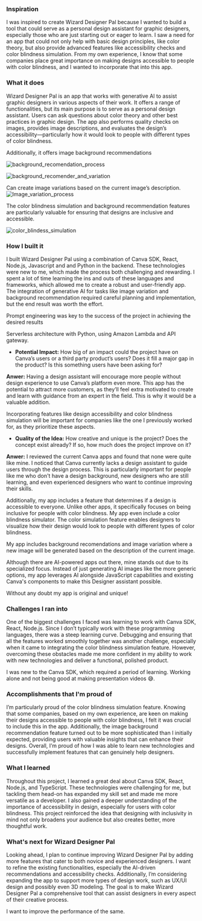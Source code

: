 ### Inspiration 

I was inspired to create Wizard Designer Pal because I wanted to build a tool that could serve as a personal design assistant for graphic designers, especially those who are just starting out or eager to learn. I saw a need for an app that could not only help with basic design principles, like color theory, but also provide advanced features like accessibility checks and color blindness simulation. From my own experience, I know that some companies place great importance on making designs accessible to people with color blindness, and I wanted to incorporate that into this app.

### What it does

Wizard Designer Pal is an app that works with generative AI to assist graphic designers in various aspects of their work. It offers a range of functionalities, but its main purpose is to serve as a personal design assistant. Users can ask questions about color theory and other best practices in graphic design. The app also performs quality checks on images, provides image descriptions, and evaluates the design’s accessibility—particularly how it would look to people with different types of color blindness. 

Additionally, it offers image background recommendations

![background_recomendation_process](https://hackthons-ep-2024.s3.us-east-2.amazonaws.com/background_recomendation_process.png)

![background_recomender_and_variation](https://hackthons-ep-2024.s3.us-east-2.amazonaws.com/background_recomender_and_variation.png)

Can create image variations based on the current image’s description. 
![Image_variation_process](https://hackthons-ep-2024.s3.us-east-2.amazonaws.com/Image_variation_process.png)

The color blindness simulation and background recommendation features are particularly valuable for ensuring that designs are inclusive and accessible.

![color_blindess_simulation](https://hackthons-ep-2024.s3.us-east-2.amazonaws.com/color_blindess_simulation.png)
### How I built it

I built Wizard Designer Pal using a combination of Canva SDK, React, Node.js, Javascript and and Python in the backend. These technologies were new to me, which made the process both challenging and rewarding. I spent a lot of time learning the ins and outs of these languages and frameworks, which allowed me to create a robust and user-friendly app. The integration of generative AI for tasks like image variation and background recommendation required careful planning and implementation, but the end result was worth the effort.

Prompt engineering was key to the success of the project in achieving the desired results

Serverless architecture with Python, using Amazon Lambda and API gateway.


- **Potential Impact:**
How big of an impact could the project have on Canva’s users or a third party product’s users? Does it fill a major gap in the product? Is this something users have been asking for?

**Anwer:**  Having a design assistant will encourage more people without design experience to use Canva’s platform even more. This app has the potential to attract more customers, as they’ll feel extra motivated to create and learn with guidance from an expert in the field. This is why it would be a valuable addition.

Incorporating features like design accessibility and color blindness simulation will be important for companies like the one I previously worked for, as they prioritize these aspects.

- **Quality of the Idea:**
How creative and unique is the project? Does the concept exist already? If so, how much does the project improve on it?

**Anwer:** I reviewed the current Canva apps and found that none were quite like mine. I noticed that Canva currently lacks a design assistant to guide users through the design process. This is particularly important for people like me who don't have a design background, new designers who are still learning, and even experienced designers who want to continue improving their skills.

Additionally, my app includes a feature that determines if a design is accessible to everyone. Unlike other apps, it specifically focuses on being inclusive for people with color blindness. My app even include a color blindness simulator. The color simulation feature enables designers to visualize how their design would look to people with different types of color blindness.

My app includes background recomendations and image variation where a new image will be generated based on the description of the current image.

Although there are AI-powered apps out there, mine stands out due to its specialized focus. Instead of just generating AI images like the more generic options, my app leverages AI alongside JavaScript capabilities and existing Canva's components to make this Designer assistant possible.

Without any doubt my app is original and unique! 


### Challenges I ran into

One of the biggest challenges I faced was learning to work with Canva SDK, React, Node.js. Since I don’t typically work with these programming languages, there was a steep learning curve. Debugging and ensuring that all the features worked smoothly together was another challenge, especially when it came to integrating the color blindness simulation feature. However, overcoming these obstacles made me more confident in my ability to work with new technologies and deliver a functional, polished product.

I was new to the Canva SDK, which required a period of learning. Working alone and not being good at making presentation videos 😅.


### Accomplishments that I'm proud of

I’m particularly proud of the color blindness simulation feature. Knowing that some companies, based on my own experience, are keen on making their designs accessible to people with color blindness, I felt it was crucial to include this in the app. Additionally, the image background recommendation feature turned out to be more sophisticated than I initially expected, providing users with valuable insights that can enhance their designs. Overall, I’m proud of how I was able to learn new technologies and successfully implement features that can genuinely help designers.


### What I learned

Throughout this project, I learned a great deal about Canva SDK, React, Node.js, and TypeScript. These technologies were challenging for me, but tackling them head-on has expanded my skill set and made me more versatile as a developer. I also gained a deeper understanding of the importance of accessibility in design, especially for users with color blindness. This project reinforced the idea that designing with inclusivity in mind not only broadens your audience but also creates better, more thoughtful work.


### What's next for Wizard Designer Pal

Looking ahead, I plan to continue improving Wizard Designer Pal by adding more features that cater to both novice and experienced designers. I want to refine the existing functionalities, especially the AI-driven recommendations and accessibility checks. Additionally, I’m considering expanding the app to support more types of design work, such as UX/UI design and possibly even 3D modeling. The goal is to make Wizard Designer Pal a comprehensive tool that can assist designers in every aspect of their creative process.

I want to improve the performance of the same.
